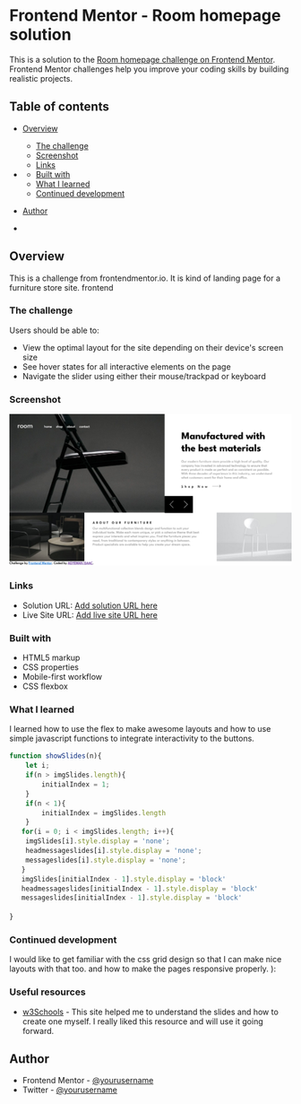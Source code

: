 # Frontend Mentor - Room homepage solution

This is a solution to the [Room homepage challenge on Frontend Mentor](https://www.frontendmentor.io/challenges/room-homepage-BtdBY_ENq). Frontend Mentor challenges help you improve your coding skills by building realistic projects. 

## Table of contents

- [Overview](#overview)
  - [The challenge](#the-challenge)
  - [Screenshot](#screenshot)
  - [Links](#links)
- 
  - [Built with](#built-with)
  - [What I learned](#what-i-learned)
  - [Continued development](#continued-development)

- [Author](#author)
-



## Overview
This is a challenge from frontendmentor.io. It is  kind of landing page for a furniture store site. frontend

### The challenge

Users should be able to:

- View the optimal layout for the site depending on their device's screen size
- See hover states for all interactive elements on the page
- Navigate the slider using either their mouse/trackpad or keyboard

### Screenshot

![](/assets/Screenshot%20Frontend%20Mentor%20Room%20homepage.png)

### Links

- Solution URL: [Add solution URL here](https://your-solution-url.com)
- Live Site URL: [Add live site URL here](https://your-live-site-url.com)



### Built with

- HTML5 markup
- CSS properties
- Mobile-first workflow
- CSS flexbox

### What I learned
I learned how to use the flex to make awesome layouts and how to use simple javascript functions to integrate interactivity to the buttons.
```js
function showSlides(n){
    let i;
    if(n > imgSlides.length){
        initialIndex = 1;
    }
    if(n < 1){
        initialIndex = imgSlides.length
    }
   for(i = 0; i < imgSlides.length; i++){
    imgSlides[i].style.display = 'none';
    headmessageslides[i].style.display = 'none';
    messageslides[i].style.display = 'none';
   }
   imgSlides[initialIndex - 1].style.display = 'block'
   headmessageslides[initialIndex - 1].style.display = 'block'
   messageslides[initialIndex - 1].style.display = 'block'

}

```

### Continued development

I would like to get familiar with the css grid design so that I can make nice layouts with that too. and how to make the pages responsive properly. ):

### Useful resources

- [w3Schools](https://www.w3Schools.com) - This site helped me to understand the slides and how to create one myself. I really liked this resource and will use it going forward.

## Author

- Frontend Mentor - [@yourusername](https://www.frontendmentor.io/profile/isaacagyeman)
- Twitter - [@yourusername](https://www.twitter.com/isaacagyeman17)
